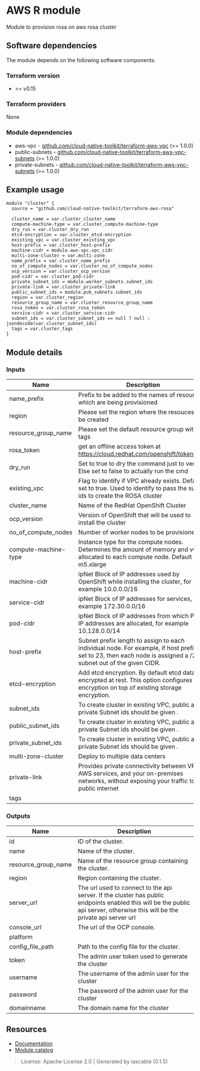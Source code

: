 # AWS R module

Module to provision rosa on aws rosa cluster


## Software dependencies

The module depends on the following software components:

### Terraform version

- \>= v0.15

### Terraform providers


None

### Module dependencies


- aws-vpc - [github.com/cloud-native-toolkit/terraform-aws-vpc](https://github.com/cloud-native-toolkit/terraform-aws-vpc) (>= 1.0.0)
- public-subnets - [github.com/cloud-native-toolkit/terraform-aws-vpc-subnets](https://github.com/cloud-native-toolkit/terraform-aws-vpc-subnets) (>= 1.0.0)
- private-subnets - [github.com/cloud-native-toolkit/terraform-aws-vpc-subnets](https://github.com/cloud-native-toolkit/terraform-aws-vpc-subnets) (>= 1.0.0)

## Example usage

```hcl
module "cluster" {
  source = "github.com/cloud-native-toolkit/terraform-aws-rosa"

  cluster_name = var.cluster_cluster_name
  compute-machine-type = var.cluster_compute-machine-type
  dry_run = var.cluster_dry_run
  etcd-encryption = var.cluster_etcd-encryption
  existing_vpc = var.cluster_existing_vpc
  host-prefix = var.cluster_host-prefix
  machine-cidr = module.aws-vpc.vpc_cidr
  multi-zone-cluster = var.multi-zone
  name_prefix = var.cluster_name_prefix
  no_of_compute_nodes = var.cluster_no_of_compute_nodes
  ocp_version = var.cluster_ocp_version
  pod-cidr = var.cluster_pod-cidr
  private_subnet_ids = module.worker_subnets.subnet_ids
  private-link = var.cluster_private-link
  public_subnet_ids = module.pub_subnets.subnet_ids
  region = var.cluster_region
  resource_group_name = var.cluster_resource_group_name
  rosa_token = var.cluster_rosa_token
  service-cidr = var.cluster_service-cidr
  subnet_ids = var.cluster_subnet_ids == null ? null : jsondecode(var.cluster_subnet_ids)
  tags = var.cluster_tags
}

```

## Module details

### Inputs

| Name | Description | Required | Default | Source |
|------|-------------|---------|----------|--------|
| name_prefix | Prefix to be added to the names of resources which are being provisioned | false | swe |  |
| region | Please set the region where the resouces to be created | true |  |  |
| resource_group_name | Please set the default resource group with tags | true |  |  |
| rosa_token | get an offline access token at https://cloud.redhat.com/openshift/token/rosa  | true |  |  |
| dry_run | Set to true to dry the command just to verify. Else set to false to actually run the cmd | true |  |  |
| existing_vpc | Flag to identify if VPC already exists. Default set to true. Used to identify to pass the subnet ids to create the ROSA cluster | false | true |  |
| cluster_name | Name of the RedHat OpenShift Cluster | true |  |  |
| ocp_version | Version of OpenShift that will be used to install the cluster | false | 4.9.15 |  |
| no_of_compute_nodes | Number of worker nodes to be provisioned | false | 2 |  |
| compute-machine-type | Instance type for the compute nodes. Determines the amount of memory and vCPU allocated to each compute node. Default m5.xlarge | false | m5.xlarge |  |
| machine-cidr | ipNet Block of IP addresses used by OpenShift while installing the cluster, for example 10.0.0.0/16  | true |  | aws-vpc.vpc_cidr |
| service-cidr | ipNet Block of IP addresses for services, for example 172.30.0.0/16  | false | 172.30.0.0/16 |  |
| pod-cidr | ipNet Block of IP addresses from which Pod IP addresses are allocated, for example 10.128.0.0/14  | false | 10.128.0.0/14 |  |
| host-prefix | Subnet prefix length to assign to each individual node. For example, if host prefix is set to 23, then each node is assigned a /23 subnet out of the given CIDR. | false | 23 |  |
| etcd-encryption | Add etcd encryption. By default etcd data is encrypted at rest. This option configures etcd encryption on top of existing storage encryption. | true |  |  |
| subnet_ids | To create cluster in existing VPC, public and private Subnet ids should be given . | false |  |  |
| public_subnet_ids | To create cluster in existing VPC, public and private Subnet ids should be given . | false |  | public-subnets.subnet_ids |
| private_subnet_ids | To create cluster in existing VPC, public and private Subnet ids should be given . | false |  | private-subnets.subnet_ids |
| multi-zone-cluster |  Deploy to multiple data centers | true |  |  |
| private-link | Provides private connectivity between VPCs, AWS services, and your on-premises networks, without exposing your traffic to the public internet | true |  |  |
| tags |  | false | {} |  |

### Outputs

| Name | Description |
|------|-------------|
| id | ID of the cluster. |
| name | Name of the cluster. |
| resource_group_name | Name of the resource group containing the cluster. |
| region | Region containing the cluster. |
| server_url | The url used to connect to the api server. If the cluster has public endpoints enabled this will be the public api server, otherwise this will be the private api server url |
| console_url | The url of the OCP console.  |
| platform |  |
| config_file_path | Path to the config file for the cluster. |
| token | The admin user token used to generate the cluster |
| username | The username of the admin user for the cluster |
| password | The password of the admin user for the cluster |
| domainname | The domain name  for the cluster |

## Resources

- [Documentation](https://operate.cloudnativetoolkit.dev)
- [Module catalog](https://modules.cloudnativetoolkit.dev)

> License: Apache License 2.0 | Generated by iascable (0.1.5)
